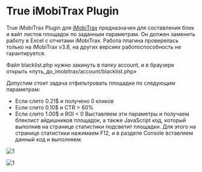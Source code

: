 # True iMobiTrax Plugin

True iMobiTrax Plugin для [iMobiTrax](https://www.imobitrax.com/) предназначен для составления блек и вайт листов площадок по заданным параметрам. Он должен заменить работу в Excel с отчетами iMobiTrax. Работа плагина проверялась только на iMobiTrax v3.8, на других версиях работоспособность не гарантируется.

Файл blacklist.php нужно закинуть в папку account, и в браузере открыть «путь_до_imobitrax/account/blacklist.php»

Допустим стоит задача отфильтровать площадки по следующим параметрам:
- Если слито 0.21$ и получено 0 кликов
- Если слито 0.10$ и CTR > 60%
- Если слито 1.00$ и ROI < 0
Выставляем эти параметры и получаем блеклист айдишников площадок, а также JavaScript код, который выполнив на странице статистики подсветит площадки. Для этого на странице статистики нажимаем F12, и в разделе Console вставляем данный код и выполняем.

![1](http://nevep.ru/screenshots/True_iMobiTrax_Plugin_-_2016-11-19_19.56.43.png)

![1](http://nevep.ru/screenshots/tli152yssl7bfahpqswo-2016-11-19_20-09-51.png)